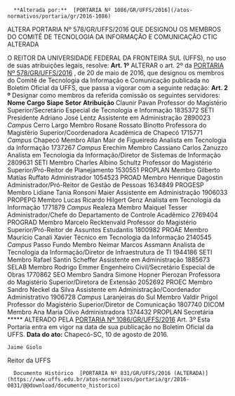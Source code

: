       **Alterada por:**  [PORTARIA Nº 1086/GR/UFFS/2016](/atos-normativos/portaria/gr/2016-1086) 

   ALTERA PORTARIA Nº 578/GR/UFFS/2016 QUE DESIGNOU OS MEMBROS DO COMITÊ DE TECNOLOGIA DA INFORMAÇÃO E COMUNICAÇÃO CTIC ALTERADA  

 O REITOR DA UNIVERSIDADE FEDERAL DA FRONTEIRA SUL (UFFS), no uso de suas atribuições legais, resolve:   **Art. 1º** ALTERAR o art. 2º da [PORTARIA Nº 578/GR/UFFS/2016](https://www.uffs.edu.br/atos-normativos/portaria/gr/2016-0578)  , de 20 de maio de 2016, que designou os membros do Comitê de Tecnologia da Informação e Comunicação publicada no Boletim Oficial da UFFS, que passa a vigorar com a seguinte redação:  **Art. 2**  **º**  Designar como membros da referida comissão os seguintes servidores:       **Nome**     **Cargo**     **Siape**     **Setor**     **Atribuição**      Claunir Pavan    Professor do Magistério Superior/Secretário Especial de Tecnologia e Informação    1835372    SETI    Presidente      Adriano José Lentz    Assistente em Administração    2890023     *Campus*  Cerro Largo    Membro      Rosane Rossato Binotto    Professora do Magistério Superior/Coordenadora Acadêmica de Chapecó    1715771     *Campus*  Chapecó    Membro      Allan Mair de Figueiredo    Analista em Tecnologia da Informação    1737267     *Campus*  Erechim    Membro      Cassiano Carlos Zanuzzo    Analista em Tecnologia da Informação/Diretor de Sistemas de Informação    2809631    SETI    Membro      Charles Albino Schultz    Professor do Magistério Superior/Pró-Reitor de Planejamento    1530551    PROPLAN    Membro      Gilberto Matias Ruffato    Administrador    1054523    PROAD    Membro      Henrique Dagostin    Administrador/Pró-Reitor de Gestão de Pessoas    1634849    PROGESP    Membro      Lidiane Tania Ronsoni Maier    Assistente em Administração    1906033    PROPEPG    Membro      Lucas Ricardo Hilgert Genz    Analista em Tecnologia da Informação    1771879     *Campus*  Realeza    Membro      Maiquel Tesser    Administrador/Chefe do Departamento de Controle Acadêmico    2769404    PROGRAD    Membro      Marcelo Recktenvald    Professor do Magistério Superior/Pró-Reitor de Assuntos Estudantis    1800982    PROAE    Membro      Maurício Canali Xavier    Técnico em Tecnologia da Informação    2140545     *Campus*  Passo Fundo    Membro      Neimar Marcos Assmann    Analista de Tecnologia da Informação/Diretor de Infraestrutura de TI    1944186    SETI    Membro      Rafael Santin Scheffer    Assistente em Administração    1885673    SELAB    Membro      Rodrigo Emmer    Engenheiro Civil/Secretário Especial de Obras    1770862    SEO    Membro      Sandra Simone Hopner Pierozan    Professora do Magistério Superior/Diretora de Extensão    2052692    PROEC    Membro      Sandro Neckel da Silva    Assistente em Administração/Coordenador Administrativo    1906728     *Campus*  Laranjeiras do Sul    Membro      Valdir Prigol    Professor do Magistério Superior/Diretor de Comunicação    1807740    DICOM    Membro      Ana Maria Olivo    Administradora    1374432    PROPLAN    Secretária      ***** ALTERADO PELA [PORTARIA Nº 1086/GR/UFFS/2016](https://www.uffs.edu.br/atos-normativos/portaria/gr/2016-1086)    Art. 3º Esta Portaria entra em vigor na data de sua publicação no Boletim Oficial da UFFS.      **Data do ato:** Chapecó-SC, 10 de agosto de 2016.   
 

    Jaime Giolo   
 Reitor da UFFS 

      Documento Histórico  [PORTARIA Nº 831/GR/UFFS/2016 (ALTERADA)](https://www.uffs.edu.br/atos-normativos/portaria/gr/2016-0831/@@download/documento_historico)     
      